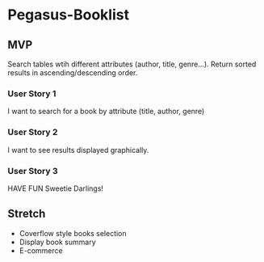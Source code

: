# Pegasus-Booklist

## MVP
Search tables wtih different attributes (author, title, genre...). Return sorted results in ascending/descending order.

### User Story 1
I want to search for a book by attribute (title, author, genre)

### User Story 2
I want to see results displayed graphically.

### User Story 3
HAVE FUN Sweetie Darlings!


## Stretch
* Coverflow style books selection
* Display book summary
* E-commerce


